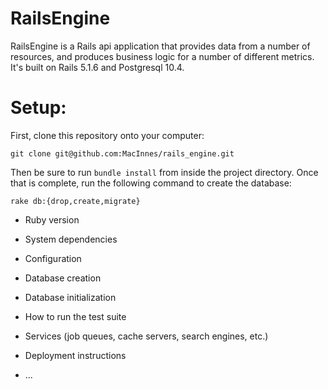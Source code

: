 # RailsEngine

RailsEngine is a Rails api application that provides data from a number of resources, and produces business logic for a number of different metrics.  It's built on Rails 5.1.6 and Postgresql 10.4.

# Setup:

First, clone this repository onto your computer:
```
git clone git@github.com:MacInnes/rails_engine.git
```
Then be sure to run `bundle install` from inside the project directory.  Once that is complete, run the following command to create the database:

```
rake db:{drop,create,migrate}
```


* Ruby version

* System dependencies

* Configuration

* Database creation

* Database initialization

* How to run the test suite

* Services (job queues, cache servers, search engines, etc.)

* Deployment instructions

* ...

